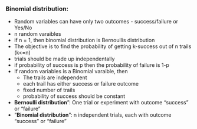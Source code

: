 ### Binomial distribution:
- Random variables can have only two outcomes  - success/failure or Yes/No
- n random varaibles
- if n = 1, then binomial distribution is Bernoullis distribution
- The objective is to find the probability of getting k-success out of n trails (k<=n)
- trials should be made up independentally
- if probability of success is p then the probability of failure is 1-p
- If random variables is a Binomial varaible, then
   - The trails are independent
   - each trail has either success or failure outcome
   - fixed number of trails
   - probability of success should be constant
- **Bernoulli distribution**”: One trial or experiment with outcome “success” or “failure”
- ”**Binomial distribution**”: n independent trials, each with outcome “success” or “failure”
  
